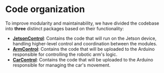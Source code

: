 # Code organization

To improve modularity and maintainability, we have divided the codebase into **three** distinct packages based on their functionality:

* **[JetsonControl](JetsonControl/JetsonControl.md)**: Contains the code that will run on the Jetson device, handling higher-level control and coordination between the modules.
* **[ArmControl](ArmControl/ArmControl.md)**: Contains the code that will be uploaded to the Arduino responsible for controlling the robotic arm's logic.
* **[CarControl](CarControl/CarControl.md)**: Contains the code that will be uploaded to the Arduino responsible for managing the car's movement.

